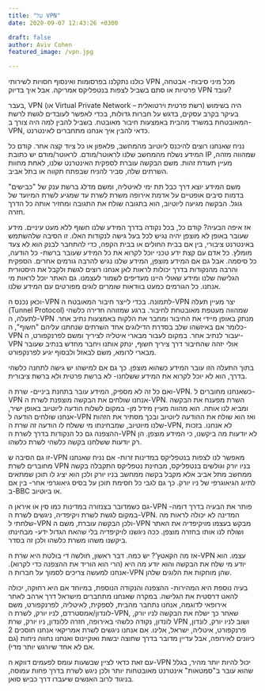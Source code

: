 ```yaml
---
title: "על VPN"
date: 2020-09-07 12:43:26 +0300

draft: false
author: Aviv Cohen
featured_image: /vpn.jpg

---
```

כולנו נתקלנו בפרסומות ואינסוף חסויות לשירותי VPN מכל מיני סיבות- אבטחה, פרטיות או סתם בשביל לצפות בנטפליקס אמריקה. אבל איך בדיוק VPN עובד?

בעבר, VPN (או Virtual Private Network – רשת פרטית וירטואלית) היה בשימוש בעיקר בקרב עסקים, בדגש על חברות גדולות, בכדי לאפשר לעובדים לגשת לרשת המאובטחת במשרד מהבית באמצעות חיבור מאובטח. בשביל להבין למה היה צורך ב-VPN, כדאי להבין איך אנחנו מתחברים לאינטרנט.

נניח שאנחנו רוצים להיכנס ליוטיוב מהמחשב, פלאפון או כל ציוד קצה אחר. קודם כל המידע נשלח מהמחשב שלנו לראוטר/מודם. לראוטר/מודם יש כתובת IP שמהווה מזהה, מעיין תעודת זהות. משם הבקשה עוברת לספקית האינטרנט שלנו, לאחת מחוות השרתים שלה, סביר להניח שבפתח תקווה או בתל אביב.

משם המידע יוצא דרך כבל תת ימי לאיטליה, ומשם מדלג ברשת ענק של "כבישים" בדמות סיבים אופטיים על אדמת אירופה משרת לשרת עד שמגיע לשרת המיועד של גוגל. הבקשה מגיעה ליוטיוב, הוא בתגובה שולח את התגובה ומחזיר אותה כל הדרך חזרה.

אז איפה הבעיה? קודם כל, בכל נקודה בדרך המידע שלנו חשוף ללא מעט עיניים. מידע שעובר באופן לא מוצפן יהיה נגיש לכל בעל גישה לנקודות האלו. זו הסיבה שלהשתמש באינטרנט ציבורי, בין אם בבית החולים או בבית הקפה, כדי להתחבר לבנק הוא לא צעד מומלץ. כל אדם עם קצת ידע טכני יוכל לקרוא את כל המידע שעובר ברשת- כל הודעה, כל סיסמה. אבל גם אם המידע מוצפן, המידע שלנו נגיש להרבה גורמים אחרים. הספקית והרבה מהנקודות בדרך יכולות לראות לאן אנחנו רוצים לגשת ולקבל את היסטורית הגלישה שלנו ומידע שאולי היינו מעדיפים לשמור לעצמנו. גם האתר יוכל לראות מי אנחנו. כל הגורמים כמעט בוודאות שומרים לוגים מפורטים עם המידע שלנו.

וכאן נכנס ה-VPN לתמונה. בכדי לייצר חיבור המאובטח ה-VPN יצר מעיין תעלה (Tunnel Protocol) שמהווה מעטפת מאובטחת לחיבור. ברגע שמזוהה חדירה כלשהי לתעלה, ה-VPN מנתק באופן מיידי את החיבור ומחבר את הלקוח באמצעות נתיב אחר. כלומר אם באיזשהו שלב בסדרת הדילוגים אחד השרתים שנחתנו עליהם "חשוף", ה-VPN יעבור לנתיב אחר. במקום לעבור מבארי איטליה לציריך ומשם לפרנקפורט, ה-VPN אולי יזהה שהחיבור דרך ציריך חשוף, ינתק אותנו ויחבר מחדש בנתיב שעובר מבארי לרומא, משם לבאזל ולבסוף יגיע לפרנקפורט.

בתוך התעלה הזו עובר המידע כשהוא מוצפן. כך גם אם למישהו יש גישה לתחנה כלשהי בדרך, הוא לא יוכל לקרוא את המידע ששלחנו- לא ברשת פרטית ולא ברשת ציבורית.

ואם כל זה לא מספיק, המידע עובר בתחנת ביניים- שרת ה-VPN. כשאנחנו מחוברים ל-VPN אנחנו שולחים את הבקשה מוצפנת לשרת ה-VPN. השרת מפענח את הבקשה ומביא לנו אותה. הוא מהווה מעיין מידל מן- במקום לשלוח הודעה ליוטיוב באופן ישיר, אנחנו שולחים הודעה ל-VPN ואז הוא שולח את ההודעה ליוטיוב ובכך מסתיר את הזהות שלנו מיוטיוב, שמבחינתו מי ששלח לו הודעה זה שרת ה-VPN, לא אנחנו. בזכות ההצפנה גם כל הנקודות בדרך לשרת ה-VPN לא יודעות מה ביקשנו, כי המידע מוצפן. הן רק יודעות ששלחנו בקשה כלשהי לשרת כלשהו.

זו גם הסיבה ש-VPN מאפשר לנו לצפות בנטפליקס במדינות זרות- אם נניח שאנחנו מחוברים לשרת VPN בניו יורק וגולשים בנטפליקס, מבחינת נטפליקס התקבלה בקשה ממחשב מתל אביב אלא מקבל בקשה ממחשב בניו יורק ולכן הוא יציג לו תוכן שמתאים לתיוג הגיאוגרפי של ניו יורק. כך גם לגבי כל חסימת תוכן על בסיס גיאוגרפי אחר- בין אם ב-BBC או ביוטיוב.

גם כשמדובר בצנזורה במדינות כמו סין או איראן ה-VPN פותר את הבעיה בדרך דומה- במקום לגשת לשרת ויקיפדיה, ניגשים לשרת ה-VPN. המדינה לא יכולה לראות מה שלחתי ל-VPN ולכן הבקשה עוברת, משם ה-VPN מבקש בעצמו מויקיפדיה את האתר ושולח לנו אותו בחזרה מוצפן. ככה ניגשנו לויקיפדיה בלי שהאח הגדול ידע- מבחינתו ביקשנו משהו משרת כלשהו ולכן זה בסדר.

אז מה הקאטץ’? יש כמה. דבר ראשון, חולשה די בולטת היא שרת ה-VPN עצמו. הוא יודע מי שלח את הבקשה והוא יודע מה היא (הרי הוא הוריד את ההצפנה כדי לקרוא). אנחנו למעשה צריכים לסמוך על חברות ה-VPN שהן מוחקות את הלוגים שלהן.

בעיה נוספת היא המהירות- ההצפנה והנקודה הנוספת, במיוחד אם היא רחוקה, יכולה להאט דרסטית את הגלישה. במקרה שאנחנו מתחברים מישראל דרך ארהב לאתר אירופאי לדוגמה, אנחנו נתחבר מהבית, לספקית, לאיטליה, לפרנקפורט, משם לונדון/אמסטרדם, לניו יורק, לשרת ה-VPN, שאחר כך ישלח את הבקשה לניו יורק, לונדון, נקודה כלשהי באירופה, חזרה ללונדון, ניו יורק, שרת VPN ושוב לניו יורק, לונדון, פרנקפורט, איטליה, ישראל, אלינו. אם אנחנו ניגשים לשרת אמריקאי אנחנו חוסכים 2 כיוונים לאירופה, אבל עדיין מדובר בדרך שחוצה יבשות ואוקיינוס ואנחנו נחווה ניחות (גם אם לא אחד שיורגש יותר מדי).

עם זאת כדאי לציין שבשעות עומס לפעמים דווקא ה-VPN יכול להיות יותר מהיר, בגלל שהוא עובר ב"סמטאות" אינטרנט מאובטחות יותר ולכן ניגש לשרת בדרך פחות עמוסה, בניגוד לרוב האנשים שיעברו דרך כביש סואן.
